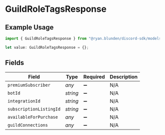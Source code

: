 # GuildRoleTagsResponse

## Example Usage

```typescript
import { GuildRoleTagsResponse } from "@ryan.blunden/discord-sdk/models/components";

let value: GuildRoleTagsResponse = {};
```

## Fields

| Field                   | Type                    | Required                | Description             |
| ----------------------- | ----------------------- | ----------------------- | ----------------------- |
| `premiumSubscriber`     | *any*                   | :heavy_minus_sign:      | N/A                     |
| `botId`                 | *string*                | :heavy_minus_sign:      | N/A                     |
| `integrationId`         | *string*                | :heavy_minus_sign:      | N/A                     |
| `subscriptionListingId` | *string*                | :heavy_minus_sign:      | N/A                     |
| `availableForPurchase`  | *any*                   | :heavy_minus_sign:      | N/A                     |
| `guildConnections`      | *any*                   | :heavy_minus_sign:      | N/A                     |